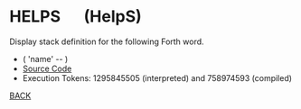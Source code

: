 # HELPS &emsp; (HelpS)
Display stack definition for the following Forth word.
* ( 'name' -- )
* [Source Code](../words/amc_ext/HelpS.cs)
* Execution Tokens: 1295845505 (interpreted) and 758974593 (compiled)


[BACK](builtins.md#HelpS)
